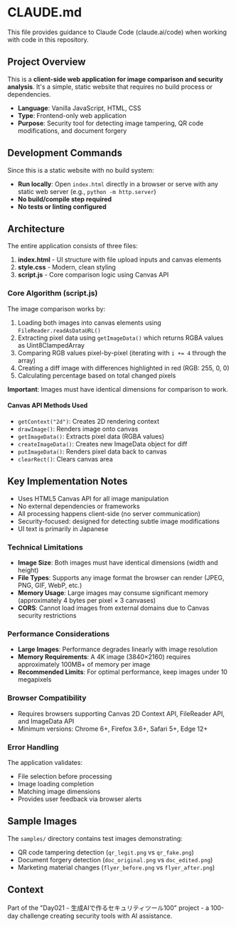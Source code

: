 # CLAUDE.md

This file provides guidance to Claude Code (claude.ai/code) when working with code in this repository.

## Project Overview

This is a **client-side web application for image comparison and security analysis**. It's a simple, static website that requires no build process or dependencies.

- **Language**: Vanilla JavaScript, HTML, CSS
- **Type**: Frontend-only web application
- **Purpose**: Security tool for detecting image tampering, QR code modifications, and document forgery

## Development Commands

Since this is a static website with no build system:

- **Run locally**: Open `index.html` directly in a browser or serve with any static web server (e.g., `python -m http.server`)
- **No build/compile step required**
- **No tests or linting configured**

## Architecture

The entire application consists of three files:

1. **index.html** - UI structure with file upload inputs and canvas elements
2. **style.css** - Modern, clean styling
3. **script.js** - Core comparison logic using Canvas API

### Core Algorithm (script.js)

The image comparison works by:
1. Loading both images into canvas elements using `FileReader.readAsDataURL()`
2. Extracting pixel data using `getImageData()` which returns RGBA values as Uint8ClampedArray
3. Comparing RGB values pixel-by-pixel (iterating with `i += 4` through the array)
4. Creating a diff image with differences highlighted in red (RGB: 255, 0, 0)
5. Calculating percentage based on total changed pixels

**Important**: Images must have identical dimensions for comparison to work.

#### Canvas API Methods Used

- `getContext("2d")`: Creates 2D rendering context
- `drawImage()`: Renders image onto canvas
- `getImageData()`: Extracts pixel data (RGBA values)
- `createImageData()`: Creates new ImageData object for diff
- `putImageData()`: Renders pixel data back to canvas
- `clearRect()`: Clears canvas area

## Key Implementation Notes

- Uses HTML5 Canvas API for all image manipulation
- No external dependencies or frameworks
- All processing happens client-side (no server communication)
- Security-focused: designed for detecting subtle image modifications
- UI text is primarily in Japanese

### Technical Limitations

- **Image Size**: Both images must have identical dimensions (width and height)
- **File Types**: Supports any image format the browser can render (JPEG, PNG, GIF, WebP, etc.)
- **Memory Usage**: Large images may consume significant memory (approximately 4 bytes per pixel × 3 canvases)
- **CORS**: Cannot load images from external domains due to Canvas security restrictions

### Performance Considerations

- **Large Images**: Performance degrades linearly with image resolution
- **Memory Requirements**: A 4K image (3840×2160) requires approximately 100MB+ of memory per image
- **Recommended Limits**: For optimal performance, keep images under 10 megapixels

### Browser Compatibility

- Requires browsers supporting Canvas 2D Context API, FileReader API, and ImageData API
- Minimum versions: Chrome 6+, Firefox 3.6+, Safari 5+, Edge 12+

### Error Handling

The application validates:
- File selection before processing
- Image loading completion
- Matching image dimensions
- Provides user feedback via browser alerts

## Sample Images

The `samples/` directory contains test images demonstrating:
- QR code tampering detection (`qr_legit.png` vs `qr_fake.png`)
- Document forgery detection (`doc_original.png` vs `doc_edited.png`)
- Marketing material changes (`flyer_before.png` vs `flyer_after.png`)

## Context

Part of the "Day021 - 生成AIで作るセキュリティツール100" project - a 100-day challenge creating security tools with AI assistance.